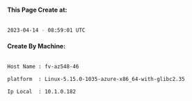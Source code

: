 
   
#### This Page Create at:

```bash

2023-04-14 - 08:59:01 UTC

```

#### Create By Machine:

```bash

Host Name : fv-az548-46

platform  : Linux-5.15.0-1035-azure-x86_64-with-glibc2.35

Ip Local  : 10.1.0.182

```


